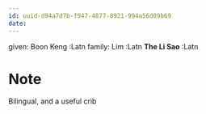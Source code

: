 ```yaml
---
id: uuid-d94a7d7b-f947-4877-8921-994a56d09b69
date: 
---
```


given: Boon Keng :Latn
family: Lim :Latn
**The Li Sao** :Latn
# Note
Bilingual, and a useful crib